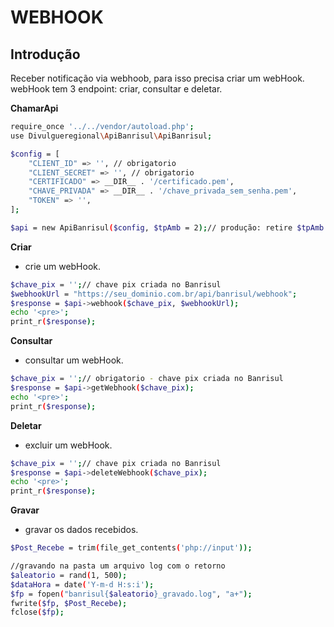 # WEBHOOK

## Introdução

Receber notificação via webhoob, para isso precisa criar um webHook.<br>
webHook tem 3 endpoint: criar, consultar e deletar.<br>

**ChamarApi**

```bash
require_once '../../vendor/autoload.php';
use Divulgueregional\ApiBanrisul\ApiBanrisul;

$config = [
    "CLIENT_ID" => '', // obrigatorio
    "CLIENT_SECRET" => '', // obrigatorio
    "CERTIFICADO" => __DIR__ . '/certificado.pem',
    "CHAVE_PRIVADA" => __DIR__ . '/chave_privada_sem_senha.pem',
    "TOKEN" => '',
];

$api = new ApiBanrisul($config, $tpAmb = 2);// produção: retire $tpAmb = 2
```

**Criar**

- crie um webHook.

```bash
$chave_pix = '';// chave pix criada no Banrisul
$webhookUrl = "https://seu_dominio.com.br/api/banrisul/webhook";
$response = $api->webhook($chave_pix, $webhookUrl);
echo '<pre>';
print_r($response);
```

**Consultar**

- consultar um webHook.

```bash
$chave_pix = '';// obrigatorio - chave pix criada no Banrisul
$response = $api->getWebhook($chave_pix);
echo '<pre>';
print_r($response);
```

**Deletar**

- excluir um webHook.

```bash
$chave_pix = '';// chave pix criada no Banrisul
$response = $api->deleteWebhook($chave_pix);
echo '<pre>';
print_r($response);
```

**Gravar**

- gravar os dados recebidos.

```bash
$Post_Recebe = trim(file_get_contents('php://input'));

//gravando na pasta um arquivo log com o retorno
$aleatorio = rand(1, 500);
$dataHora = date('Y-m-d H:s:i');
$fp = fopen("banrisul{$aleatorio}_gravado.log", "a+");
fwrite($fp, $Post_Recebe);
fclose($fp);
```
